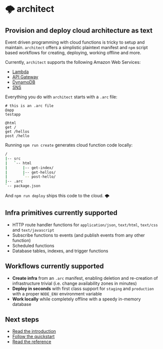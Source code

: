 # &#x1f329; architect
## Provision and deploy cloud architecture as text

Event driven programming with cloud functions is tricky to setup and maintain. `architect` offers a simplistic plaintext manifest and `npm` script based workflows for creating, deploying, working offline and more.

Currently, `architect` supports the following Amazon Web Services:

- [Lambda](https://aws.amazon.com/lambda/)
- [API Gateway](https://aws.amazon.com/api-gateway/)
- [DynamoDB](https://aws.amazon.com/dynamodb/)
- [SNS](https://aws.amazon.com/sns/)

Everything you do with `architect` starts with a `.arc` file:

```arc
# this is an .arc file
@app
testapp

@html
get /
get /hellos
post /hello
```

Running `npm run create` generates cloud function code locally:

```bash
/
|-- src
|   `-- html
|       |-- get-index/
|       |-- get-hellos/
|       `-- post-hello/
|-- .arc
`-- package.json

```

And `npm run deploy` ships this code to the cloud. <span class=cloud>&#x1f329;</span>

## Infra primitives currently supported

- HTTP route handler functions for `application/json`, `text/html`, `text/css` and `text/javascript`
- Subscribe functions to events (and publish events from any other function)
- Scheduled functions 
- Database tables, indexes, and trigger functions

## Workflows currently supported

- **Create infra** from an `.arc` manifest, enabling deletion and re-creation of infrastructure trivial (i.e. change availability zones in minutes)
- **Deploy in seconds** with first class support for `staging` and `production` with a proper `NODE_ENV` environment variable 
- **Work locally** while completely offline with a speedy in-memory database
 
## Next steps

- [Read the introduction](/intro)
- [Follow the quickstart](/quickstart)
- [Read the reference](/reference)
